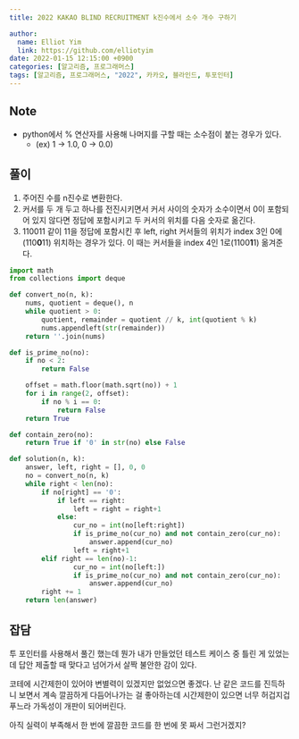 ```yaml
---
title: 2022 KAKAO BLIND RECRUITMENT k진수에서 소수 개수 구하기

author:
  name: Elliot Yim
  link: https://github.com/elliotyim
date: 2022-01-15 12:15:00 +0900
categories: [알고리즘, 프로그래머스]
tags: [알고리즘, 프로그래머스, "2022", 카카오, 블라인드, 투포인터]
---
```


## Note

- python에서 % 연산자를 사용해 나머지를 구할 때는 소수점이 붙는 경우가 있다.
  - (ex) 1 -> 1.0, 0 -> 0.0)

## 풀이

1. 주어진 수를 n진수로 변환한다.
2. 커서를 두 개 두고 하나를 전진시키면서 커서 사이의 숫자가 소수이면서 0이 포함되어 있지 않다면 정답에 포함시키고 두 커서의 위치를 다음 숫자로 옮긴다.
3. 110011 같이 11을 정답에 포함시킨 후 left, right 커서들의 위치가 index 3인 0에(110**0**11) 위치하는 경우가 있다. 이 때는 커서들을 index 4인 1로(1100**1**1) 옮겨준다.

```python
import math
from collections import deque

def convert_no(n, k):
    nums, quotient = deque(), n
    while quotient > 0:
        quotient, remainder = quotient // k, int(quotient % k)
        nums.appendleft(str(remainder))
    return ''.join(nums)

def is_prime_no(no):
    if no < 2:
        return False

    offset = math.floor(math.sqrt(no)) + 1
    for i in range(2, offset):
        if no % i == 0:
            return False
    return True

def contain_zero(no):
    return True if '0' in str(no) else False

def solution(n, k):
    answer, left, right = [], 0, 0
    no = convert_no(n, k)
    while right < len(no):
        if no[right] == '0':
            if left == right:
                left = right = right+1
            else:
                cur_no = int(no[left:right])
                if is_prime_no(cur_no) and not contain_zero(cur_no):
                    answer.append(cur_no)
                left = right+1
        elif right == len(no)-1:
                cur_no = int(no[left:])
                if is_prime_no(cur_no) and not contain_zero(cur_no):
                    answer.append(cur_no)
        right += 1
    return len(answer)
```

## 잡담

투 포인터를 사용해서 풀긴 했는데 뭔가 내가 만들었던 테스트 케이스 중 틀린 게 있었는데 답안 제출할 때 맞다고 넘어가서 살짝 불안한 감이 있다.

코테에 시간제한이 있어야 변별력이 있겠지만 없었으면 좋겠다. 난 같은 코드를 진득하니 보면서 계속 깔끔하게 다듬어나가는 걸 좋아하는데 시간제한이 있으면 너무 허겁지겁 푸느라 가독성이 개판이 되어버린다.

아직 실력이 부족해서 한 번에 깔끔한 코드를 한 번에 못 짜서 그런거겠지?
